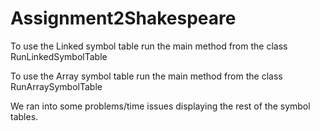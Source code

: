 # Assignment2Shakespeare
To use the Linked symbol table run the main method from the class RunLinkedSymbolTable

To use the Array symbol table run the main method from the class RunArraySymbolTable


We ran into some problems/time issues displaying the rest of the symbol tables.
